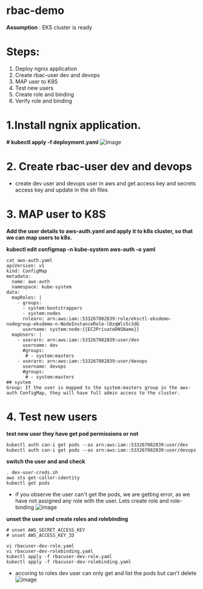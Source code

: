 # rbac-demo
**Assumption** : EKS cluster is ready 

# Steps:

1.	Deploy ngnix application
2.	Create rbac-user dev and devops
3.	MAP user to K8S
4.	Test new users
5.	Create role and binding
6.	Verify role and binding

# 1.Install ngnix application.

**# kubectl apply -f deployment.yaml** 
![image](https://github.com/prathapaparna/Kubernetes-techcloudifyme/assets/99127429/0bdb905f-05dc-472a-8993-00cebba76066)

# 2. Create rbac-user dev and devops
- create dev user and devops user in aws and get access key and secrets access key and update in the sh files
# 3.	MAP user to K8S

**Add the user details to aws-auth.yaml and apply it to k8s cluster, so that we can map users to k8s.**

**kubectl edit configmap -n kube-system aws-auth -o yaml** 

```
cat aws-auth.yaml 
apiVersion: v1
kind: ConfigMap
metadata:
  name: aws-auth
  namespace: kube-system
data:
  mapRoles: |
    - groups:
      - system:bootstrappers
      - system:nodes
      rolearn: arn:aws:iam::533267082839:role/eksctl-eksdemo-nodegroup-eksdemo-n-NodeInstanceRole-lDzqWls5c3dG
      username: system:node:{{EC2PrivateDNSName}}
  mapUsers: |
    - userarn: arn:aws:iam::533267082839:user/dev
      username: dev
      #groups:
       # - system:masters
    - userarn: arn:aws:iam::533267082839:user/devops
      username: devops
      #groups:
       # - system:masters
## system
Group: If the user is mapped to the system:masters group in the aws-auth ConfigMap, they will have full admin access to the cluster.
```
# 4. Test new users
**test new user they have get pod permissions or not**
```
kubectl auth can-i get pods --as arn:aws:iam::533267082839:user/dev
kubectl auth can-i get pods --as arn:aws:iam::533267082839:user/devops
```
**switch the user and and check** 
```
. dev-user-creds.sh
aws sts get-caller-identity
kubectl get pods
```
- if you observe the user can't get the pods, we are getting error, as we have not assigned any role with the user. Lets create role and role-binding
![image](https://github.com/prathapaparna/Kubernetes-techcloudifyme/assets/99127429/447c8788-a40e-4d43-90de-38eeb7a36930)

**unset the user and create roles and rolebinding**
```
# unset AWS_SECRET_ACCESS_KEY 
# unset AWS_ACCESS_KEY_ID
```
```
vi rbacuser-dev-role.yaml
vi rbacuser-dev-rolebinding.yaml
kubectl apply -f rbacuser-dev-role.yaml
kubectl apply -f rbacuser-dev-rolebinding.yaml
```
- accoring to roles dev user can only get and list the pods but can't delete
![image](https://github.com/prathapaparna/Kubernetes-techcloudifyme/assets/99127429/fe412622-e242-4800-9269-2d1756a38cdf)





